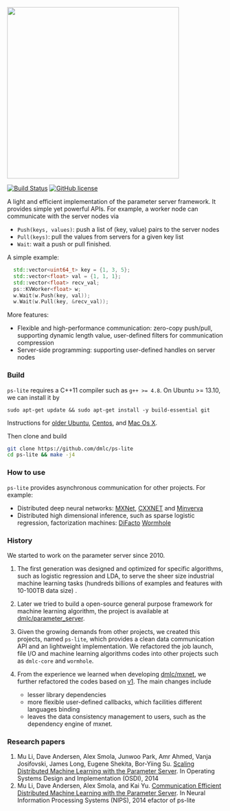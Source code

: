<img src="http://parameterserver.org/images/parameterserver.png"  width=400 />

[![Build Status](https://travis-ci.org/dmlc/ps-lite.svg?branch=master)](https://travis-ci.org/dmlc/ps-lite)
[![GitHub license](http://dmlc.github.io/img/apache2.svg)](./LICENSE)

A light and efficient implementation of the parameter server
framework. It provides simple yet powerful APIs. For example, a worker node can
communicate with the server nodes via
- `Push(keys, values)`: push a list of (key, value) pairs to the server nodes
- `Pull(keys)`: pull the values from servers for a given key list
- `Wait`: wait a push or pull finished.

A simple example:

```c++
  std::vector<uint64_t> key = {1, 3, 5};
  std::vector<float> val = {1, 1, 1};
  std::vector<float> recv_val;
  ps::KVWorker<float> w;
  w.Wait(w.Push(key, val));
  w.Wait(w.Pull(key, &recv_val));
```

More features:

- Flexible and high-performance communication: zero-copy push/pull, supporting
  dynamic length value, user-defined filters for communication compression
- Server-side programming: supporting user-defined handles on server nodes

### Build

`ps-lite` requires a C++11 compiler such as `g++ >= 4.8`. On Ubuntu >= 13.10, we
can install it by
```
sudo apt-get update && sudo apt-get install -y build-essential git
```
Instructions for
[older Ubuntu](http://ubuntuhandbook.org/index.php/2013/08/install-gcc-4-8-via-ppa-in-ubuntu-12-04-13-04/),
[Centos](http://linux.web.cern.ch/linux/devtoolset/),
and
[Mac Os X](http://hpc.sourceforge.net/).

Then clone and build

```bash
git clone https://github.com/dmlc/ps-lite
cd ps-lite && make -j4
```

### How to use

`ps-lite` provides asynchronous communication for other projects. For example:
  - Distributed deep neural networks:
    [MXNet](https://github.com/dmlc/mxnet),
    [CXXNET](https://github.com/dmlc/cxxnet) and
    [Minverva](https://github.com/minerva-developers/minerva)
  - Distributed high dimensional inference, such as sparse logistic regression,
    factorization machines:
    [DiFacto](https://github.com/dmlc/difacto)
    [Wormhole](https://github.com/dmlc/wormhole)

### History

We started to work on the parameter server since 2010.

1. The first generation was
designed and optimized for specific algorithms, such as logistic regression and
LDA, to serve the sheer size industrial machine learning tasks (hundreds billions of
examples and features with 10-100TB data size) .

2. Later we tried to build a open-source general purpose framework for machine learning
algorithm, the project is available at [dmlc/parameter_server](https://github.com/dmlc/parameter_server).

3. Given the growing demands from other projects, we created this projects,
named `ps-lite`, which provides a clean data communication API and an
lightweight implementation. We refactored the job launch, file I/O and machine
learning algorithms codes into other projects such as `dmlc-core` and
`wormhole`.

4. From the experience we learned when developing
   [dmlc/mxnet](https://github.com/dmlc/mxnet), we further refactored the codes
   based on [v1](https://github.com/dmlc/ps-lite/releases/tag/v1). The main
   changes include
   - lesser library dependencies
   - more flexible user-defined callbacks, which facilities different languages
   binding
   - leaves the data consistency management to users, such as the dependency
     engine of mxnet.

### Research papers
  1. Mu Li, Dave Andersen, Alex Smola, Junwoo Park, Amr Ahmed, Vanja Josifovski,
     James Long, Eugene Shekita, Bor-Yiing
     Su. [Scaling Distributed Machine Learning with the Parameter Server](http://www.cs.cmu.edu/~muli/file/parameter_server_osdi14.pdf). In
     Operating Systems Design and Implementation (OSDI), 2014
  2. Mu Li, Dave Andersen, Alex Smola, and Kai
     Yu. [Communication Efficient Distributed Machine Learning with the Parameter Server](http://www.cs.cmu.edu/~muli/file/parameter_server_nips14.pdf). In
     Neural Information Processing Systems (NIPS), 2014
efactor of ps-lite
